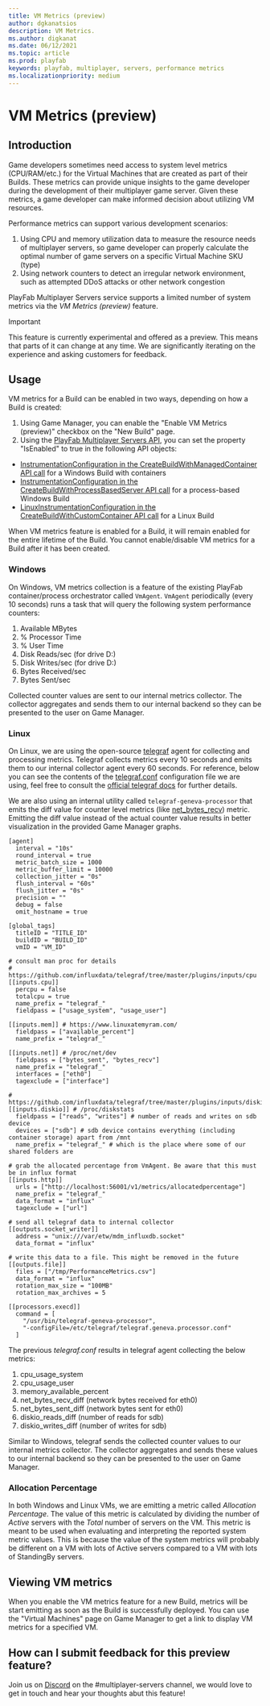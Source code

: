 ```yaml
---
title: VM Metrics (preview)
author: dgkanatsios
description: VM Metrics.
ms.author: digkanat
ms.date: 06/12/2021
ms.topic: article
ms.prod: playfab
keywords: playfab, multiplayer, servers, performance metrics
ms.localizationpriority: medium
---
```


# VM Metrics (preview)

## Introduction

Game developers sometimes need access to system level metrics (CPU/RAM/etc.) for the Virtual Machines that are created as part of their Builds. These metrics can provide unique insights to the game developer during the development of their multiplayer game server. Given these metrics, a game developer can make informed decision about utilizing VM resources.

Performance metrics can support various development scenarios:

1. Using CPU and memory utilization data to measure the resource needs of multiplayer servers, so game developer can properly calculate the optimal number of game servers on a specific Virtual Machine SKU (type)
2. Using network counters to detect an irregular network environment, such as attempted DDoS attacks or other network congestion

PlayFab Multiplayer Servers service supports a limited number of system metrics via the *VM Metrics (preview)* feature.

> [!Important]
> This feature is currently experimental and offered as a preview. This means that parts of it can change at any time. We are significantly iterating on the experience and asking customers for feedback.

## Usage

VM metrics for a Build can be enabled in two ways, depending on how a Build is created:

1. Using Game Manager, you can enable the "Enable VM Metrics (preview)" checkbox on the "New Build" page.
2. Using the [PlayFab Multiplayer Servers API](https://docs.microsoft.com/rest/api/playfab/multiplayer), you can set the property "IsEnabled" to true in the following API objects:
  - [InstrumentationConfiguration in the CreateBuildWithManagedContainer API call](https://docs.microsoft.com/rest/api/playfab/multiplayer/multiplayer-server/create-build-with-managed-container#instrumentationconfiguration) for a Windows Build with containers
  - [InstrumentationConfiguration in the CreateBuildWithProcessBasedServer API call](https://docs.microsoft.com/rest/api/playfab/multiplayer/multiplayer-server/create-build-with-process-based-server#instrumentationconfiguration) for a process-based Windows Build
  - [LinuxInstrumentationConfiguration in the CreateBuildWithCustomContainer API call](https://docs.microsoft.com/rest/api/playfab/multiplayer/multiplayer-server/create-build-with-custom-container#linuxinstrumentationconfiguration) for a Linux Build

When VM metrics feature is enabled for a Build, it will remain enabled for the entire lifetime of the Build. You cannot enable/disable VM metrics for a Build after it has been created.

### Windows

On Windows, VM metrics collection is a feature of the existing PlayFab container/process orchestrator called `VmAgent`. `VmAgent` periodically (every 10 seconds) runs a task that will query the following system performance counters: 

1. Available MBytes
2. % Processor Time
3. % User Time
4. Disk Reads/sec (for drive D:)
5. Disk Writes/sec (for drive D:)
6. Bytes Received/sec
7. Bytes Sent/sec

Collected counter values are sent to our internal metrics collector. The collector aggregates and sends them to our internal backend so they can be presented to the user on Game Manager.

### Linux

On Linux, we are using the open-source [telegraf](https://github.com/influxdata/telegraf) agent for collecting and processing metrics. Telegraf collects metrics every 10 seconds and emits them to our internal collector agent every 60 seconds. For reference, below you can see the contents of the [telegraf.conf](https://docs.influxdata.com/telegraf/v1.15/administration/configuration/#agent-configuration) configuration file we are using, feel free to consult the [official telegraf docs](https://docs.influxdata.com/telegraf/v1.15) for further details.

We are also using an internal utility called `telegraf-geneva-processor` that emits the diff value for counter level metrics (like [net_bytes_recv](https://github.com/influxdata/telegraf/blob/master/plugins/inputs/net/NET_README.md#measurements--fields)) metric. Emitting the diff value instead of the actual counter value results in better visualization in the provided Game Manager graphs.

```
[agent]
  interval = "10s" 
  round_interval = true
  metric_batch_size = 1000
  metric_buffer_limit = 10000
  collection_jitter = "0s"
  flush_interval = "60s"
  flush_jitter = "0s"
  precision = ""
  debug = false
  omit_hostname = true
  
[global_tags]
  titleID = "TITLE_ID"
  buildID = "BUILD_ID"
  vmID = "VM_ID"

# consult man proc for details
# https://github.com/influxdata/telegraf/tree/master/plugins/inputs/cpu
[[inputs.cpu]]
  percpu = false
  totalcpu = true
  name_prefix = "telegraf_"
  fieldpass = ["usage_system", "usage_user"]

[[inputs.mem]] # https://www.linuxatemyram.com/
  fieldpass = ["available_percent"]
  name_prefix = "telegraf_"

[[inputs.net]] # /proc/net/dev
  fieldpass = ["bytes_sent", "bytes_recv"]
  name_prefix = "telegraf_"
  interfaces = ["eth0"]
  tagexclude = ["interface"]
  
# https://github.com/influxdata/telegraf/tree/master/plugins/inputs/diskio
[[inputs.diskio]] # /proc/diskstats
  fieldpass = ["reads", "writes"] # number of reads and writes on sdb device  
  devices = ["sdb"] # sdb device contains everything (including container storage) apart from /mnt
  name_prefix = "telegraf_" # which is the place where some of our shared folders are

# grab the allocated percentage from VmAgent. Be aware that this must be in influx format  
[[inputs.http]]
  urls = ["http://localhost:56001/v1/metrics/allocatedpercentage"]
  name_prefix = "telegraf_"
  data_format = "influx"
  tagexclude = ["url"]

# send all telegraf data to internal collector
[[outputs.socket_writer]]
  address = "unix:///var/etw/mdm_influxdb.socket"
  data_format = "influx"
  
# write this data to a file. This might be removed in the future  
[[outputs.file]]
  files = ["/tmp/PerformanceMetrics.csv"]
  data_format = "influx"
  rotation_max_size = "100MB"
  rotation_max_archives = 5
  
[[processors.execd]]
  command = [
    "/usr/bin/telegraf-geneva-processor", 
    "-configFile=/etc/telegraf/telegraf.geneva.processor.conf"
  ]
```

The previous *telegraf.conf* results in telegraf agent collecting the below metrics:

1. cpu_usage_system
2. cpu_usage_user
3. memory_available_percent
4. net_bytes_recv_diff (network bytes received for eth0)
5. net_bytes_sent_diff (network bytes sent for eth0)
6. diskio_reads_diff (number of reads for sdb)
7. diskio_writes_diff (number of writes for sdb)

Similar to Windows, telegraf sends the collected counter values to our internal metrics collector. The collector aggregates and sends these values to our internal backend so they can be presented to the user on Game Manager.

### Allocation Percentage

In both Windows and Linux VMs, we are emitting a metric called *Allocation Percentage*. The value of this metric is calculated by dividing the number of *Active* servers with the *Total* number of servers on the VM. This metric is meant to be used when evaluating and interpreting the reported system metric values. This is because the value of the system metrics will probably be different on a VM with lots of Active servers compared to a VM with lots of StandingBy servers. 

## Viewing VM metrics

When you enable the VM metrics feature for a new Build, metrics will be start emitting as soon as the Build is successfully deployed. You can use the "Virtual Machines" page on Game Manager to get a link to display VM metrics for a specified VM.

## How can I submit feedback for this preview feature?

Join us on [Discord](https://discord.gg/gamestack) on the #multiplayer-servers channel, we would love to get in touch and hear your thoughts abut this feature!
